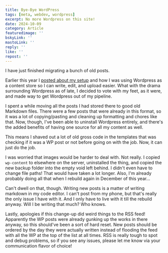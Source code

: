 ```yaml
---
title: Bye-Bye WordPress
tags: [meta, webdev, wordpress]
excerpt: No more Wordpress on this site!
date: 2024-10-09
category: Article
featuredimage: ''
bskyLink: ''
mastoLink: ''
reply: ''
like: ''
repost: ''
---
```


I have just finished migrating a bunch of old posts.

Earlier this year I [posted about my setup](https://cascading.space/post/its-headless/) and how I was using Wordpress as a content store so I can write, edit, and upload easier. What with the drama surrounding Wordpress as of late, I decided to vote with my feet, as it were, and made way to get Wordpress out of my pipeline.

I spent a while moving all the posts I had stored there to good old Markdown files. There were a few posts that were already in this format, so it was a lot of copying/pasting and cleaning up formatting and chores like that. Now, though, I've been able to uninstall Wordpress entirely, and there's the added benefits of having one source for all my content as well.

This means I shaved out a lot of old gross code in the templates that was checking if it was a WP post or not before going on with the job. Now, it can just do the job.

I was worried that images would be harder to deal with. Not really. I copied `wp-content` to elsewhere on the server, uninstalled the thing, and copied the new backup folder into the empty void left behind. I didn't even have to change file paths! That would have taken a lot longer. Also, I'm already probably doing all that when I rebuild again in December of this year...

Can't dwell on that, though. Writing new posts is a matter of writing markdown in my code editor. I can't post from my phone, but that's really the only issue I have with it. And I only have to live with it till the rebuild anyway. Will I be writing that much? Who knows.

Lastly, apologies if this change-up did weird things to the RSS feed! Apparently the WP posts were already gunking up the works in there anyway, so this should've been a sort of hard reset. New posts should be ordered by the day they were actually written instead of flooding the feed with all the WP at the top of the list at all times. RSS is really tough to spot and debug problems, so if you see any issues, please let me know via your communication flavor of choice!